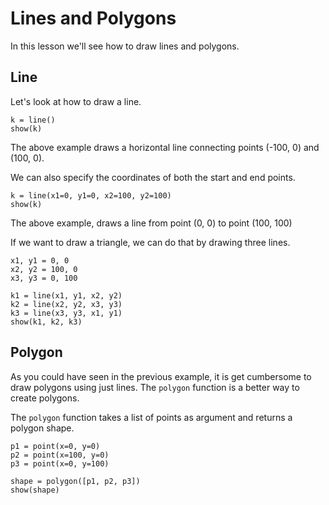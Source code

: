 # Lines and Polygons

In this lesson we'll see how to draw lines and polygons.

## Line

Let's look at how to draw a line.

```{.python .joy .example}
k = line()
show(k)
```

The above example draws a horizontal line connecting points (-100, 0)
and (100, 0).


We can also specify the coordinates of both the start and end points.

```{.python .joy .example}
k = line(x1=0, y1=0, x2=100, y2=100)
show(k)
```

The above example, draws a line from point (0, 0) to point (100, 100)

If we want to draw a triangle, we can do that by drawing three lines.

```{.python .joy .example}
x1, y1 = 0, 0
x2, y2 = 100, 0
x3, y3 = 0, 100

k1 = line(x1, y1, x2, y2)
k2 = line(x2, y2, x3, y3)
k3 = line(x3, y3, x1, y1)
show(k1, k2, k3)
```

## Polygon

As you could have seen in the previous example, it is get cumbersome
to draw polygons using just lines. The `polygon` function is a better
way to create polygons.

The `polygon` function takes a list of points as argument and returns
a polygon shape.

```{.python .joy .example}
p1 = point(x=0, y=0)
p2 = point(x=100, y=0)
p3 = point(x=0, y=100)

shape = polygon([p1, p2, p3])
show(shape)
```